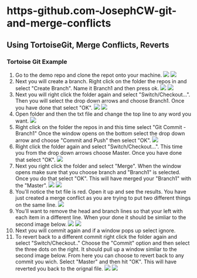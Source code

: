 # https-github.com-JosephCW-git-and-merge-conflicts
## Using TortoiseGit, Merge Conflicts, Reverts
### Tortoise Git Example
1. Go to the demo repo and clone the repot onto your machine. 
![](https://raw.github.com/JosephCW/https-github.com-JosephCW-git-and-merge-conflicts/blob/master/resources/TG1.jpg)
![](https://raw.github.com/JosephCW/https-github.com-JosephCW-git-and-merge-conflicts/blob/master/resources/TG2.jpg)
2. Next you will create a branch. Right click on the folder the repos in and select "Create Branch". Name it Branch1 and then press ok.
![](https://raw.github.com/JosephCW/https-github.com-JosephCW-git-and-merge-conflicts/blob/master/resources/TG3.jpg)
![](https://raw.github.com/JosephCW/https-github.com-JosephCW-git-and-merge-conflicts/blob/master/resources/TG4.jpg)
3. Next you will right click the folder again and select "Switch/Checkout...". Then you will select the drop down arrows and choose Branch1. Once you have done that select "OK".
![](https://raw.github.com/JosephCW/https-github.com-JosephCW-git-and-merge-conflicts/blob/master/resources/TG5.jpg)
![](https://raw.github.com/JosephCW/https-github.com-JosephCW-git-and-merge-conflicts/blob/master/resources/TG4-2.jpg)
4. Open folder and then the txt file and change the top line to any word you want.
![](https://raw.github.com/JosephCW/https-github.com-JosephCW-git-and-merge-conflicts/blob/master/resources/TG6.jpg)
5. Right click on the folder the repos in and this time select "Git Commit - Branch1" Once the window opens on the bottom select the drop down arrow and choose "Commit and Push" then select "OK".
![](https://raw.github.com/JosephCW/https-github.com-JosephCW-git-and-merge-conflicts/blob/master/resources/TG7.jpg)
6. Right click the folder again and select "Switch/Checkout...". This time you from the drop down arrows choose Master. Once you have done that select "OK".
![](https://raw.github.com/JosephCW/https-github.com-JosephCW-git-and-merge-conflicts/blob/master/resources/TG8.jpg)
7. Next you right click the folder and select "Merge". When the window opens make sure that you choose branch and "Branch1" is selected. Once you do that select "OK". This will have merged your "Branch1" with the "Master".
![](https://raw.github.com/JosephCW/https-github.com-JosephCW-git-and-merge-conflicts/blob/master/resources/TG9.jpg)
![](https://raw.github.com/JosephCW/https-github.com-JosephCW-git-and-merge-conflicts/blob/master/resources/TG10.jpg)
8. You'll notice the txt file is red. Open it up and see the results. You have just created a merge conflict as you are trying to put two different things on the same line.
![](https://raw.github.com/JosephCW/https-github.com-JosephCW-git-and-merge-conflicts/blob/master/resources/TG11.jpg)
9. You'll want to remove the head and branch lines so that your left with each item in a different line. When your done it should be simliar to the second image below.
![](https://raw.github.com/JosephCW/https-github.com-JosephCW-git-and-merge-conflicts/blob/master/resources/TG12.jpg)
![](https://raw.github.com/JosephCW/https-github.com-JosephCW-git-and-merge-conflicts/blob/master/resources/TG13.jpg)
10. Next you will commit again and if a window pops up select ignore.
11. To revert back to a different commit right click the folder again and select "Switch/Checkout.." Choose the "Commit" option and then select the three dots on the right. It should pull up a window simliar to the second image below. From here you can choose to revert back to any commit you wich. Select "Master" and then hit "OK". This will have reverted you back to the orignal file.
![](https://raw.github.com/JosephCW/https-github.com-JosephCW-git-and-merge-conflicts/blob/master/resources/TG14.jpg)
![](https://raw.github.com/JosephCW/https-github.com-JosephCW-git-and-merge-conflicts/blob/master/resources/TG15.jpg)









